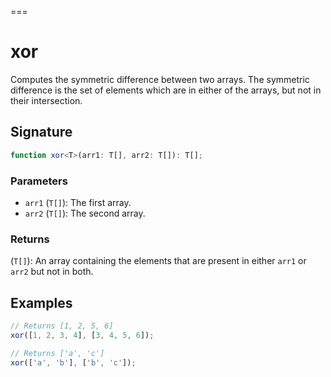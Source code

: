 ===
# xor

Computes the symmetric difference between two arrays. The symmetric difference is the set of elements
which are in either of the arrays, but not in their intersection.

## Signature

```typescript
function xor<T>(arr1: T[], arr2: T[]): T[];
```


### Parameters 

- `arr1` (`T[]`): The first array.
- `arr2` (`T[]`): The second array.

### Returns

(`T[]`): An array containing the elements that are present in either `arr1` or `arr2` but not in both.

## Examples

```typescript
// Returns [1, 2, 5, 6]
xor([1, 2, 3, 4], [3, 4, 5, 6]);

// Returns ['a', 'c']
xor(['a', 'b'], ['b', 'c']);
```
